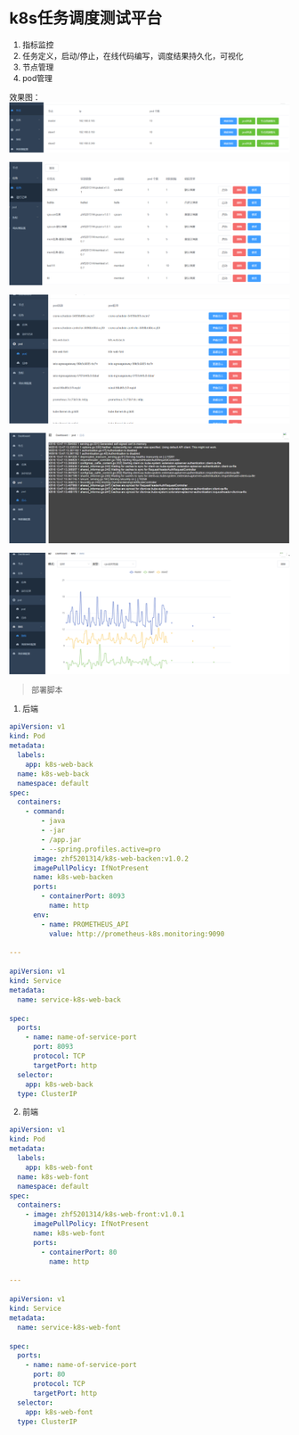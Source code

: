 # k8s任务调度测试平台
1. 指标监控
2. 任务定义，启动/停止，在线代码编写，调度结果持久化，可视化
3. 节点管理
4. pod管理

效果图：
![img.png](img.png)

![img_1.png](img_1.png)

![img_2.png](img_2.png)

![img_3.png](img_3.png)

![img_4.png](img_4.png)

> 部署脚本
1. 后端
```yaml
apiVersion: v1
kind: Pod
metadata:
  labels:
    app: k8s-web-back
  name: k8s-web-back
  namespace: default
spec:
  containers:
    - command:
        - java
        - -jar
        - /app.jar
        - --spring.profiles.active=pro
      image: zhf5201314/k8s-web-backen:v1.0.2
      imagePullPolicy: IfNotPresent
      name: k8s-web-backen
      ports:
        - containerPort: 8093
          name: http
      env:
        - name: PROMETHEUS_API
          value: http://prometheus-k8s.monitoring:9090

---

apiVersion: v1
kind: Service
metadata:
  name: service-k8s-web-back

spec:
  ports:
    - name: name-of-service-port
      port: 8093
      protocol: TCP
      targetPort: http
  selector:
    app: k8s-web-back
  type: ClusterIP
```

2. 前端
```yaml
apiVersion: v1
kind: Pod
metadata:
  labels:
    app: k8s-web-font
  name: k8s-web-font
  namespace: default
spec:
  containers:
    - image: zhf5201314/k8s-web-front:v1.0.1
      imagePullPolicy: IfNotPresent
      name: k8s-web-font
      ports:
        - containerPort: 80
          name: http

---

apiVersion: v1
kind: Service
metadata:
  name: service-k8s-web-font

spec:
  ports:
    - name: name-of-service-port
      port: 80
      protocol: TCP
      targetPort: http
  selector:
    app: k8s-web-font
  type: ClusterIP 
```